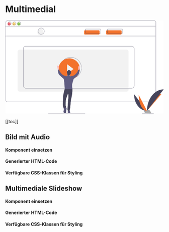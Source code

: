 # Multimedial
![Audio in Storytellr.js](../../assets/illustration/undraw_media_player.svg)

[[toc]]

## Bild mit Audio
#### Komponent einsetzen
#### Generierter HTML-Code
#### Verfügbare CSS-Klassen für Styling

## Multimediale Slideshow
#### Komponent einsetzen
#### Generierter HTML-Code
#### Verfügbare CSS-Klassen für Styling
